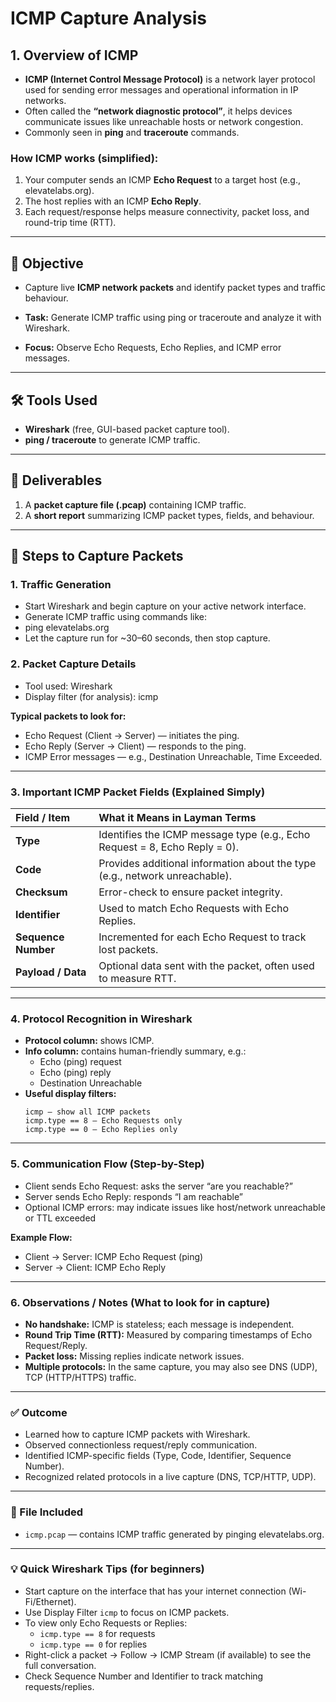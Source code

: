 # ICMP Capture Analysis

## 1. Overview of ICMP
- **ICMP (Internet Control Message Protocol)** is a network layer protocol used for sending error messages and operational information in IP networks.  
- Often called the **“network diagnostic protocol”**, it helps devices communicate issues like unreachable hosts or network congestion.  
- Commonly seen in **ping** and **traceroute** commands.  

### How ICMP works (simplified):
1. Your computer sends an ICMP **Echo Request** to a target host (e.g., elevatelabs.org).  
2. The host replies with an ICMP **Echo Reply**.  
3. Each request/response helps measure connectivity, packet loss, and round-trip time (RTT).  

---

## 🎯 Objective
- Capture live **ICMP network packets** and identify packet types and traffic behaviour.  

- **Task:** Generate ICMP traffic using ping or traceroute and analyze it with Wireshark.  
- **Focus:** Observe Echo Requests, Echo Replies, and ICMP error messages.  

---

## 🛠 Tools Used
- **Wireshark** (free, GUI-based packet capture tool).  
- **ping / traceroute** to generate ICMP traffic.  

---

## 📂 Deliverables
1. A **packet capture file (.pcap)** containing ICMP traffic.  
2. A **short report** summarizing ICMP packet types, fields, and behaviour.  

---

## 🧭 Steps to Capture Packets

### 1. Traffic Generation
- Start Wireshark and begin capture on your active network interface.  
- Generate ICMP traffic using commands like:
- ping elevatelabs.org
- Let the capture run for ~30–60 seconds, then stop capture.

### 2. Packet Capture Details

-   Tool used: Wireshark
-   Display filter (for analysis): icmp

**Typical packets to look for:**

-   Echo Request (Client → Server) — initiates the ping.
-   Echo Reply (Server → Client) — responds to the ping.
-   ICMP Error messages — e.g., Destination Unreachable, Time Exceeded.

---

### 3. Important ICMP Packet Fields (Explained Simply)

| Field / Item      | What it Means in Layman Terms                                    |
| :---------------- | :--------------------------------------------------------------- |
| **Type**          | Identifies the ICMP message type (e.g., Echo Request = 8, Echo Reply = 0). |
| **Code**          | Provides additional information about the type (e.g., network unreachable). |
| **Checksum**      | Error-check to ensure packet integrity.                         |
| **Identifier**    | Used to match Echo Requests with Echo Replies.                   |
| **Sequence Number** | Incremented for each Echo Request to track lost packets.         |
| **Payload / Data**  | Optional data sent with the packet, often used to measure RTT.   |

---

### 4. Protocol Recognition in Wireshark

-   **Protocol column:** shows ICMP.
-   **Info column:** contains human-friendly summary, e.g.:
    -   Echo (ping) request
    -   Echo (ping) reply
    -   Destination Unreachable
-   **Useful display filters:**
    ```
    icmp — show all ICMP packets
    icmp.type == 8 — Echo Requests only
    icmp.type == 0 — Echo Replies only
    ```

---

### 5. Communication Flow (Step-by-Step)

-   Client sends Echo Request: asks the server “are you reachable?”
-   Server sends Echo Reply: responds “I am reachable”
-   Optional ICMP errors: may indicate issues like host/network unreachable or TTL exceeded

**Example Flow:**

-   Client → Server: ICMP Echo Request (ping)
-   Server → Client: ICMP Echo Reply

---

### 6. Observations / Notes (What to look for in capture)

-   **No handshake:** ICMP is stateless; each message is independent.
-   **Round Trip Time (RTT):** Measured by comparing timestamps of Echo Request/Reply.
-   **Packet loss:** Missing replies indicate network issues.
-   **Multiple protocols:** In the same capture, you may also see DNS (UDP), TCP (HTTP/HTTPS) traffic.

---

### ✅ Outcome

-   Learned how to capture ICMP packets with Wireshark.
-   Observed connectionless request/reply communication.
-   Identified ICMP-specific fields (Type, Code, Identifier, Sequence Number).
-   Recognized related protocols in a live capture (DNS, TCP/HTTP, UDP).

---

### 📎 File Included

-   `icmp.pcap` — contains ICMP traffic generated by pinging elevatelabs.org.

---

### 💡 Quick Wireshark Tips (for beginners)

-   Start capture on the interface that has your internet connection (Wi-Fi/Ethernet).
-   Use Display Filter `icmp` to focus on ICMP packets.
-   To view only Echo Requests or Replies:
    -   `icmp.type == 8` for requests
    -   `icmp.type == 0` for replies
-   Right-click a packet → Follow → ICMP Stream (if available) to see the full conversation.
-   Check Sequence Number and Identifier to track matching requests/replies.
